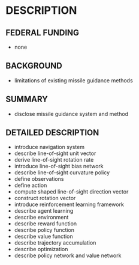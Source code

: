 # DESCRIPTION

## FEDERAL FUNDING

- none

## BACKGROUND

- limitations of existing missile guidance methods

## SUMMARY

- disclose missile guidance system and method

## DETAILED DESCRIPTION

- introduce navigation system
- describe line-of-sight unit vector
- derive line-of-sight rotation rate
- introduce line-of-sight bias network
- describe line-of-sight curvature policy
- define observations
- define action
- compute shaped line-of-sight direction vector
- construct rotation vector
- introduce reinforcement learning framework
- describe agent learning
- describe environment
- describe reward function
- describe policy function
- describe value function
- describe trajectory accumulation
- describe optimization
- describe policy network and value network

